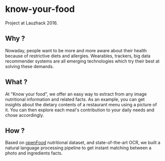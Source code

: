 # know-your-food
Project at Lauzhack 2016.

## Why ?
Nowaday, people want to be more and more aware about their health because of restrictive diets and allergies. Wearables, trackers, big data recommender systems are all emerging technologies which try their best at solving these demands.

## What ?
At "Know your food", we offer an easy way to extract from any image nutritional information and related facts. As an example, you can get insights about the dietary contents of a restaurant menu using a picture of it. You can then explore each meal's contribution to your daily needs and chose accordingly.

## How ?
Based on [openFood](https://www.openfood.ch/) nutritional dataset, and state-of-the-art OCR, we built a natural language processing pipeline to get instant matching between a photo and ingredients facts.
